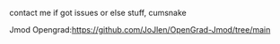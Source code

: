 contact me if got issues or else stuff, cumsnake 

Jmod Opengrad:https://github.com/JoJlen/OpenGrad-Jmod/tree/main
